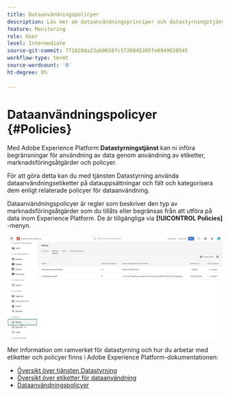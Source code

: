 ```yaml
---
title: Dataanvändningspolicyer
description: Läs mer om dataanvändningsprinciper och datastyrningstjänsten.
feature: Monitoring
role: User
level: Intermediate
source-git-commit: 771828da23ab0656fc5726845305fe6949620545
workflow-type: tm+mt
source-wordcount: '0'
ht-degree: 0%

---
```


# Dataanvändningspolicyer {#Policies}

Med Adobe Experience Platform **Datastyrningstjänst** kan ni införa begränsningar för användning av data genom användning av etiketter, marknadsföringsåtgärder och policyer.

För att göra detta kan du med tjänsten Datastyrning använda dataanvändningsetiketter på datauppsättningar och fält och kategorisera dem enligt relaterade policyer för dataanvändning.

Dataanvändningspolicyer är regler som beskriver den typ av marknadsföringsåtgärder som du tillåts eller begränsas från att utföra på data inom Experience Platform. De är tillgängliga via **[!UICONTROL Policies]** -menyn.

![](assets/policies.png)

Mer information om ramverket för datastyrning och hur du arbetar med etiketter och policyer finns i Adobe Experience Platform-dokumentationen:

* [Översikt över tjänsten Datastyrning](https://experienceleague.adobe.com/docs/experience-platform/data-governance/home.html)
* [Översikt över etiketter för dataanvändning](https://experienceleague.adobe.com/docs/experience-platform/data-governance/labels/overview.html?lang=en)
* [Dataanvändningspolicyer](https://experienceleague.adobe.com/docs/experience-platform/data-governance/policies/overview.html)
